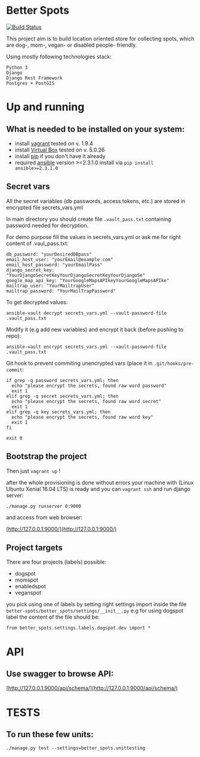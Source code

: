 Better Spots
=============
[![Build Status](https://travis-ci.org/andilabs/better-spots.png?branch=master)](https://travis-ci.org/andilabs/better-spots)


This project aim is to build location oriented store for collecting spots, which are
 dog-, mom-, vegan- or disabled people- friendly.

Using mostly following technologies stack:

    Python 3
    Django
    Django Rest Framework
    Postgres + PostGIS
    

Up and running
===============

What is needed to be installed on your system:
----------------------------------------------

* install [vagrant](https://www.vagrantup.com/downloads.html) tested on v. 1.9.4
* install [Virtual Box](https://www.virtualbox.org/wiki/Downloads) tested on v. 5.0.26
* install [pip](https://pip.pypa.io/en/stable/installing/) if you don't have it already
* required [ansible](http://docs.ansible.com/) version >=2.3.1.0 install via  `pip install ansible>=2.3.1.0`

Secret vars
-----------

All the secret variables (db passwords, access tokens, etc.) are stored in 
encrypted file secrets_vars.yml

In main directory you should create file `.vault_pass.txt` containing 
password needed for decryption.

For demo purpose fill the values in secrets_vars.yml or ask me for right 
content of .vaul_pass.txt:

    db_password: "yourDesiredDBpass"
    email_host_user: "yourEmail@example.com"
    email_host_password: "yourEmailPass"
    django_secret_key: "YourDjangoSecretKeyYourDjangoSecretKeyYourDjangoSe"
    google_map_api_key: "YourGoogleMapsAPIkeyYourGoogleMapsAPIke"
    mailtrap_user: "YourMailtrapUser"
    mailtrap_password: "YourMailTrapPassword"

To get decrypted values:

    ansible-vault decrypt secrets_vars.yml --vault-password-file .vault_pass.txt

Modify it (e.g add new variables) and encrypt it back (before pushing to repo):

    ansible-vault encrypt secrets_vars.yml --vault-password-file .vault_pass.txt


Git hook to prevent commiting unencrypted vars (place it in `.git/hooks/pre-commit`:

    if grep -q password secrets_vars.yml; then
      echo "please encrypt the secrets, found raw word password"
      exit 1
    elif grep -q secret secrets_vars.yml; then
      echo "please encrypt the secrets, found raw word secret"
      exit 1
    elif grep -q key secrets_vars.yml; then
      echo "please encrypt the secrets, found raw word key"
      exit 1
    fi

    exit 0

Bootstrap the project
---------------------

Then just `vagrant up` !

after the whole provisioning is done without errors your machine with 
(Linux Ubuntu Xenial 16.04 LTS) is ready and you can `vagrant ssh` and
run django server:

    ./manage.py runserver 0:9000

and access from web browser: 

[http://127.0.0.1:9000/](http://127.0.0.1:9000/)

Project targets
---------------

There are four projects (labels) possible:

- dogspot
- momspot
- enabledspot
- veganspot

you pick using one of labels by setting right settings import inside the 
file `better-spots/better_spots/settings/__init__.py` e.g for 
using dogspot label the content of the file should be:

    from better_spots.settings.labels.dogspot.dev import *

    

API
===

Use swagger to browse API:
--------------------------

[http://127.0.0.1:9000/api/schema/](http://127.0.0.1:9000/api/schema/)



TESTS
======

To run these few units:
----------------------

    ./manage.py test --settings=better_spots.unittesting


